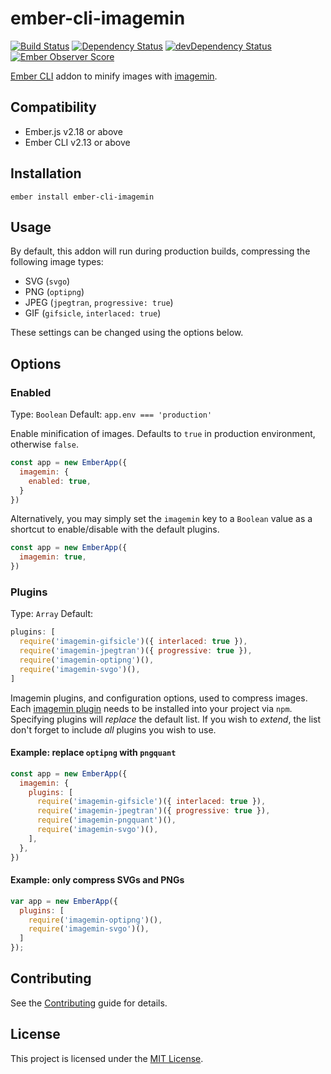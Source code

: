 ember-cli-imagemin
==============================================================================

[![Build Status](https://travis-ci.org/andybluntish/ember-cli-imagemin.svg?branch=master)](https://travis-ci.org/andybluntish/ember-cli-imagemin)
[![Dependency Status](https://david-dm.org/andybluntish/ember-cli-imagemin.svg)](https://david-dm.org/andybluntish/ember-cli-imagemin)
[![devDependency Status](https://david-dm.org/andybluntish/ember-cli-imagemin/dev-status.svg)](https://david-dm.org/andybluntish/ember-cli-imagemin#info=devDependencies)
[![Ember Observer Score](http://emberobserver.com/badges/ember-cli-imagemin.svg)](http://emberobserver.com/addons/ember-cli-imagemin)

[Ember CLI](http://www.ember-cli.com) addon to minify images with [imagemin](https://github.com/imagemin/imagemin).


Compatibility
------------------------------------------------------------------------------

* Ember.js v2.18 or above
* Ember CLI v2.13 or above


Installation
------------------------------------------------------------------------------

```
ember install ember-cli-imagemin
```


Usage
------------------------------------------------------------------------------

By default, this addon will run during production builds, compressing the following image types:

- SVG (`svgo`)
- PNG (`optipng`)
- JPEG (`jpegtran`, `progressive: true`)
- GIF (`gifsicle`, `interlaced: true`)

These settings can be changed using the options below.

## Options

### Enabled

Type: `Boolean`
Default: `app.env === 'production'`

Enable minification of images. Defaults to `true` in production environment, otherwise `false`.

```js
const app = new EmberApp({
  imagemin: {
    enabled: true,
  }
})
```

Alternatively, you may simply set the `imagemin` key to a `Boolean` value as a shortcut to enable/disable with the default plugins.

```js
const app = new EmberApp({
  imagemin: true,
})
```

### Plugins

Type: `Array`
Default:

```js
plugins: [
  require('imagemin-gifsicle')({ interlaced: true }),
  require('imagemin-jpegtran')({ progressive: true }),
  require('imagemin-optipng')(),
  require('imagemin-svgo')(),
]
```

Imagemin plugins, and configuration options, used to compress images. Each [imagemin plugin](https://www.npmjs.com/browse/keyword/imageminplugin) needs to be installed into your project via `npm`. Specifying plugins will _replace_ the default list. If you wish to _extend_, the list don't forget to include _all_ plugins you wish to use.

#### Example: replace `optipng` with `pngquant`

```js
const app = new EmberApp({
  imagemin: {
    plugins: [
      require('imagemin-gifsicle')({ interlaced: true }),
      require('imagemin-jpegtran')({ progressive: true }),
      require('imagemin-pngquant')(),
      require('imagemin-svgo')(),
    ],
  },
})
```

#### Example: only compress SVGs and PNGs

```js
var app = new EmberApp({
  plugins: [
    require('imagemin-optipng')(),
    require('imagemin-svgo')(),
  ]
});
```

Contributing
------------------------------------------------------------------------------

See the [Contributing](CONTRIBUTING.md) guide for details.


License
------------------------------------------------------------------------------

This project is licensed under the [MIT License](LICENSE.md).

